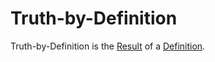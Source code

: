 # Truth-by-Definition

Truth-by-Definition is the [Result](60033.md) of a [Definition](13000002.md).
